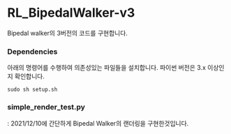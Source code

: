 # RL_BipedalWalker-v3
Bipedal walker의 3버전의 코드를 구현합니다.

### Dependencies
아래의 명령어를 수행하여 의존성있는 파일들을 설치합니다.
 파이썬 버전은 3.x 이상인지 확인합니다.
```
sudo sh setup.sh
```

### simple_render_test.py
: 2021/12/10에 간단하게 Bipedal Walker의 랜더링을 구현한것입니다.
